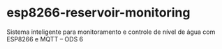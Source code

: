 # esp8266-reservoir-monitoring
Sistema inteligente para monitoramento e controle de nível de água com ESP8266 e MQTT – ODS 6
